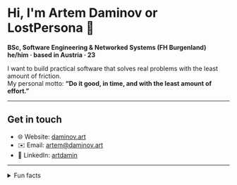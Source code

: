 # Hi, I'm Artem Daminov or LostPersona 👋

**BSc, Software Engineering & Networked Systems (FH Burgenland)**  
**he/him · based in Austria · 23**

I want to build practical software that solves real problems with the least amount of friction.  
My personal motto: **“Do it good, in time, and with the least amount of effort.”**

---

## Get in touch

- 🌐 Website: [daminov.art](https://daminov.art)  
- ✉️ Email: artem@daminov.art 
- 💼 LinkedIn: [artdamin](https://www.linkedin.com/in/artdamin/)  

---

<details>
<summary>Fun facts</summary>

- I really like playing guitar, but have absolutely zero talent towards it.
- I once drank 5 liters of black tea, while I was coding for 12 hours straight (no joke).
- Feeling like a jack of all trades sometimes.
</details>
